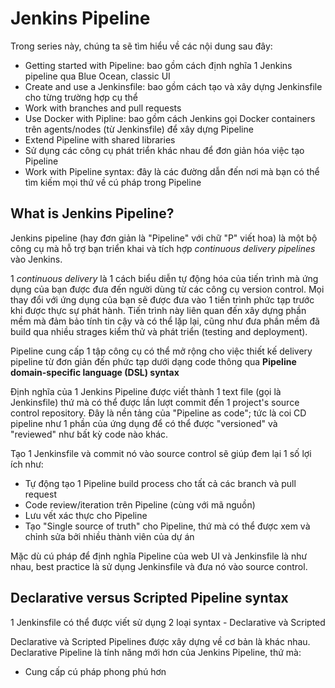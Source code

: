 # Jenkins Pipeline

Trong series này, chúng ta sẽ tìm hiểu về các nội dung sau đây:

- Getting started with Pipeline: bao gồm cách định nghĩa 1 Jenkins pipeline qua Blue Ocean, classic UI
- Create and use a Jenkinsfile: bao gồm cách tạo và xây dựng Jenkinsfile cho từng trường hợp cụ thể
- Work with branches and pull requests
- Use Docker with Pipline: bao gồm cách Jenkins gọi Docker containers trên agents/nodes (từ Jenkinsfile) để xây dựng Pipeline
- Extend Pipeline with shared libraries
- Sử dụng các công cụ phát triển khác nhau để đơn giản hóa việc tạo Pipeline
- Work with Pipeline syntax: đây là các đường dẫn đến nơi mà bạn có thể tìm kiếm mọi thứ về cú pháp trong Pipeline

## What is Jenkins Pipeline?

Jenkins pipeline (hay đơn giản là "Pipeline" với chữ "P" viết hoa) là một bộ công cụ mà hỗ trợ bạn triển khai và tích hợp *continuous delivery pipelines* vào Jenkins.

1 *continuous delivery* là 1 cách biểu diễn tự động hóa của tiến trình mà ứng dụng của bạn được đưa đến người dùng từ các công cụ version control. Mọi thay đổi với ứng dụng của bạn sẽ được đưa vào 1 tiến trình phức tạp trước khi được thực sự phát hành. Tiến trình này liên quan đến xây dựng phần mềm mà đảm bảo tính tin cậy và có thể lặp lại, cũng như đưa phần mềm đã build qua nhiều strages kiểm thử và phát triển (testing and deployment).

Pipeline cung cấp 1 tập công cụ có thể mở rộng cho việc thiết kế delivery pipeline từ đơn giản đến phức tạp dưới dạng code thông qua **Pipeline domain-specific language (DSL) syntax**

Định nghĩa của 1 Jenkins Pipeline được viết thành 1 text file (gọi là Jenkinsfile) thứ mà có thể được lần lượt commit đến 1 project's source control repository. Đây là nền tảng của "Pipeline as code"; tức là coi CD pipeline như 1 phần của ứng dụng để có thể được "versioned" và "reviewed" như bất kỳ code nào khác.

Tạo 1 Jenkinsfile và commit nó vào source control sẽ giúp đem lại 1 số lợi ích như:

- Tự động tạo 1 Pipeline build process cho tất cả các branch và pull request
- Code review/iteration trên Pipeline (cùng với mã nguồn)
- Lưu vết xác thực cho Pipeline
- Tạo "Single source of truth" cho Pipeline, thứ mà có thể được xem và chỉnh sửa bởi nhiều thành viên của dự án

Mặc dù cú pháp để định nghĩa Pipeline của web UI và Jenkinsfile là như nhau, best practice là sử dụng Jenkinsfile và đưa nó vào source control.

## Declarative versus Scripted Pipeline syntax

1 Jenkinsfile có thể được viết sử dụng 2 loại syntax - Declarative và Scripted

Declarative và Scripted Pipelines được xây dựng về cơ bản là khác nhau. Declarative Pipeline là tính năng mới hơn của Jenkins Pipeline, thứ mà:

- Cung cấp cú pháp phong phú hơn